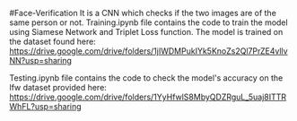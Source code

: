 #Face-Verification
It is a CNN which checks if the two images are of the same person or not.
Training.ipynb file contains the code to train the model using Siamese Network and Triplet Loss function.
The model is trained on the dataset found here: https://drive.google.com/drive/folders/1jIWDMPukIYk5KnoZs2Ql7PrZE4vllvNN?usp=sharing

Testing.ipynb file contains the code to check the model's accuracy on the lfw dataset provided here: https://drive.google.com/drive/folders/1YyHfwlS8MbyQDZRguL_5uaj8ITTRWhFL?usp=sharing



